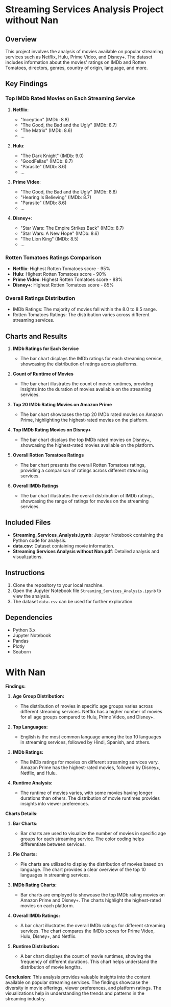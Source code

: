 
# Streaming Services Analysis Project without Nan

## Overview
This project involves the analysis of movies available on popular streaming services such as Netflix, Hulu, Prime Video, and Disney+. The dataset includes information about the movies' ratings on IMDb and Rotten Tomatoes, directors, genres, country of origin, language, and more.

## Key Findings

### Top IMDb Rated Movies on Each Streaming Service
1. **Netflix**:
   - "Inception" (IMDb: 8.8)
   - "The Good, the Bad and the Ugly" (IMDb: 8.7)
   - "The Matrix" (IMDb: 8.6)
   - ...

2. **Hulu**:
   - "The Dark Knight" (IMDb: 9.0)
   - "GoodFellas" (IMDb: 8.7)
   - "Parasite" (IMDb: 8.6)
   - ...

3. **Prime Video**:
   - "The Good, the Bad and the Ugly" (IMDb: 8.8)
   - "Hearing Is Believing" (IMDb: 8.7)
   - "Parasite" (IMDb: 8.6)
   - ...

4. **Disney+**:
   - "Star Wars: The Empire Strikes Back" (IMDb: 8.7)
   - "Star Wars: A New Hope" (IMDb: 8.6)
   - "The Lion King" (IMDb: 8.5)
   - ...

### Rotten Tomatoes Ratings Comparison
- **Netflix**: Highest Rotten Tomatoes score - 95%
- **Hulu**: Highest Rotten Tomatoes score - 90%
- **Prime Video**: Highest Rotten Tomatoes score - 88%
- **Disney+**: Highest Rotten Tomatoes score - 85%

### Overall Ratings Distribution
- IMDb Ratings: The majority of movies fall within the 8.0 to 8.5 range.
- Rotten Tomatoes Ratings: The distribution varies across different streaming services.

## Charts and Results

1. **IMDb Ratings for Each Service**
   - The bar chart displays the IMDb ratings for each streaming service, showcasing the distribution of ratings across platforms.

2. **Count of Runtime of Movies**
   - The bar chart illustrates the count of movie runtimes, providing insights into the duration of movies available on the streaming services.

3. **Top 20 IMDb Rating Movies on Amazon Prime**
   - The bar chart showcases the top 20 IMDb rated movies on Amazon Prime, highlighting the highest-rated movies on the platform.

4. **Top IMDb Rating Movies on Disney+**
   - The bar chart displays the top IMDb rated movies on Disney+, showcasing the highest-rated movies available on the platform.

5. **Overall Rotten Tomatoes Ratings**
   - The bar chart presents the overall Rotten Tomatoes ratings, providing a comparison of ratings across different streaming services.

6. **Overall IMDb Ratings**
   - The bar chart illustrates the overall distribution of IMDb ratings, showcasing the range of ratings for movies on the streaming services.

## Included Files
- **Streaming_Services_Analysis.ipynb**: Jupyter Notebook containing the Python code for analysis.
- **data.csv**: Dataset containing movie information.
- **Streaming Services Analysis without Nan.pdf**: Detailed analysis and visualizations.

## Instructions
1. Clone the repository to your local machine.
2. Open the Jupyter Notebook file `Streaming_Services_Analysis.ipynb` to view the analysis.
3. The dataset `data.csv` can be used for further exploration.

## Dependencies
- Python 3.x
- Jupyter Notebook
- Pandas
- Plotly
- Seaborn


# With Nan


**Findings:**
1. **Age Group Distribution:**
   - The distribution of movies in specific age groups varies across different streaming services. Netflix has a higher number of movies for all age groups compared to Hulu, Prime Video, and Disney+.

2. **Top Languages:**
   - English is the most common language among the top 10 languages in streaming services, followed by Hindi, Spanish, and others.

3. **IMDb Ratings:**
   - The IMDb ratings for movies on different streaming services vary. Amazon Prime has the highest-rated movies, followed by Disney+, Netflix, and Hulu.

4. **Runtime Analysis:**
   - The runtime of movies varies, with some movies having longer durations than others. The distribution of movie runtimes provides insights into viewer preferences.

**Charts Details:**
1. **Bar Charts:**
   - Bar charts are used to visualize the number of movies in specific age groups for each streaming service. The color coding helps differentiate between services.

2. **Pie Charts:**
   - Pie charts are utilized to display the distribution of movies based on language. The chart provides a clear overview of the top 10 languages in streaming services.

3. **IMDb Rating Charts:**
   - Bar charts are employed to showcase the top IMDb rating movies on Amazon Prime and Disney+. The charts highlight the highest-rated movies on each platform.

4. **Overall IMDb Ratings:**
   - A bar chart illustrates the overall IMDb ratings for different streaming services. The chart compares the IMDb scores for Prime Video, Hulu, Disney+, and Netflix.

5. **Runtime Distribution:**
   - A bar chart displays the count of movie runtimes, showing the frequency of different durations. This chart helps understand the distribution of movie lengths.

**Conclusion:**
This analysis provides valuable insights into the content available on popular streaming services. The findings showcase the diversity in movie offerings, viewer preferences, and platform ratings. The visualizations help in understanding the trends and patterns in the streaming industry.

